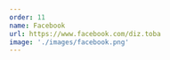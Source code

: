 ```yaml
---
order: 11
name: Facebook
url: https://www.facebook.com/diz.toba
image: './images/facebook.png'
---
```

